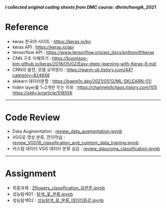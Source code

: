 **_I collected original coding sheets from DMC course: dhrim/hongik_2021_**

# Reference
- keras 한국어 사이트 : https://keras.io/ko
- keras API : https://keras.io/api
- tensorflow API : https://www.tensorflow.org/api_docs/python/tf/keras
- CNN 구조 이해하기 : https://buomsoo-kim.github.io/keras/2018/05/02/Easy-deep-learning-with-Keras-8.md/
- CNN의 발전, 모델 요약정리 : https://warm-uk.tistory.com/44?category=824848
- sklearn 데이터분할 : https://baem1n.dev/2021/01/12/ML-SKLEARN-01/
- hiden layer를 1~2개만 두는 이유 : https://channelofchaos.tistory.com/105  https://okky.kr/article/518556
---
# Code Review
- Data Augmentation : [review_data_augmentation.ipynb](https://github.com/JuNoe2020/DMC_class_2021/blob/main/Deep_Learning_code_review/review_data_augmentation.ipynb)
- VGG로 영상 분류, 전이학습 : [review_VGG16_classification_and_cumtom_data_training.ipynb](https://github.com/JuNoe2020/DMC_class_2021/blob/main/Deep_Learning_code_review/review_VGG16_classification_and_cumtom_data_training.ipynb)
- 커스텀 데이터 VGG 데이터 분류 실습 : [review_glaucoma_classification.ipynb](https://github.com/JuNoe2020/DMC_class_2021/blob/main/Deep_Learning_code_review/review_glaucoma_classification.ipynb)
---
# Assignment
- 최종과제 : [2flowers_classification_유현준.ipynb](https://github.com/JuNoe2020/DMC_class_2021/blob/main/Deep_Learning_code_review/%202flowers_classification_%EC%9C%A0%ED%98%84%EC%A4%80.ipynb)
- 성능탐색01 : [탐색_꽃_분류.ipynb](https://github.com/JuNoe2020/DMC_class_2021/blob/main/Deep_Learning_code_review/%ED%83%90%EC%83%89_%EA%BD%83_%EB%B6%84%EB%A5%98.ipynb)
- 성능탐색02 : [성능탐색_꽃_분류_데이터증강.ipynb](https://github.com/JuNoe2020/DMC_class_2021/blob/main/Deep_Learning_code_review/%ED%83%90%EC%83%89_%EA%BD%83_%EB%B6%84%EB%A5%98_%EB%8D%B0%EC%9D%B4%ED%84%B0%EC%A6%9D%EA%B0%95.ipynb) 
